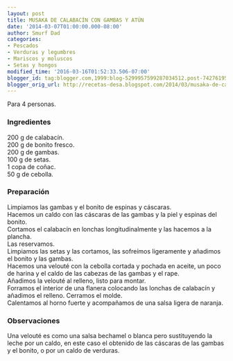 ```yaml
---
layout: post
title: MUSAKA DE CALABACÍN CON GAMBAS Y ATÚN
date: '2014-03-07T01:00:00.000-08:00'
author: Smurf Dad
categories:
- Pescados
- Verduras y legumbres
- Mariscos y moluscos
- Setas y hongos
modified_time: '2016-03-16T01:52:33.506-07:00'
blogger_id: tag:blogger.com,1999:blog-5299957599287034512.post-742761950445383061
blogger_orig_url: http://recetas-desa.blogspot.com/2014/03/musaka-de-calabacin-con-gambas-y-atun.html
---
```


Para 4 personas.<br /><h3>Ingredientes</h3>200 g de calabacín.<br />200 g de bonito fresco.<br />200 g de gambas.<br />100 g de setas.<br />1 copa de coñac.<br />50 g de cebolla.<br /><h3>Preparación</h3>Limpiamos las gambas y el bonito de espinas y cáscaras.<br />Hacemos un caldo con las cáscaras de las gambas y la piel y espinas del bonito.<br />Cortamos el calabacín en lonchas longitudinalmente y las hacemos a la plancha.<br />Las reservamos.<br />Limpiamos las setas y las cortamos, las sofreímos ligeramente y añadimos el bonito y las gambas.<br />Hacemos una velouté con la cebolla cortada y pochada en aceite, un poco de harina y el caldo de las cabezas de las gambas y el rape.<br />Añadimos la velouté al relleno, listo para montar.<br />Forramos el interior de una flanera colocando las lonchas de calabacín y añadimos el relleno. Cerramos el molde.<br />Calentamos al horno fuerte y acompañamos de una salsa ligera de naranja.<br /><h3>Observaciones</h3>Una velouté es como una salsa bechamel o blanca pero sustituyendo la leche por un caldo, en este caso el obtenido de las cáscaras de las gambas y el bonito, o por un caldo de verduras.